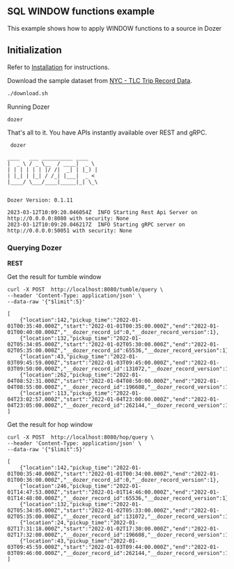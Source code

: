 ## SQL WINDOW functions example

This example shows how to apply WINDOW functions to a source in Dozer

## Initialization
Refer to [Installation](https://getdozer.io/docs/installation) for instructions.

Download the sample dataset from [NYC - TLC Trip Record Data](https://www.nyc.gov/site/tlc/about/tlc-trip-record-data.page).
```bash
./download.sh
```

Running Dozer
```
dozer
```

That's all to it. You have APIs instantly available over REST and gRPC.

```
 dozer

____   ___ __________ ____
|  _ \ / _ \__  / ____|  _ \
| | | | | | |/ /|  _| | |_) |
| |_| | |_| / /_| |___|  _ <
|____/ \___/____|_____|_| \_\


Dozer Version: 0.1.11

2023-03-12T10:09:20.046054Z  INFO Starting Rest Api Server on http://0.0.0.0:8080 with security: None
2023-03-12T10:09:20.046217Z  INFO Starting gRPC server on http://0.0.0.0:50051 with security: None
```


### Querying Dozer

**REST**

Get the result for tumble window
```
curl -X POST  http://localhost:8080/tumble/query \
--header 'Content-Type: application/json' \
--data-raw '{"$limit":5}'
```

```
[
    {"location":142,"pickup_time":"2022-01-01T00:35:40.000Z","start":"2022-01-01T00:35:00.000Z","end":"2022-01-01T00:40:00.000Z","__dozer_record_id":0,"__dozer_record_version":1},
    {"location":132,"pickup_time":"2022-01-02T05:34:05.000Z","start":"2022-01-02T05:30:00.000Z","end":"2022-01-02T05:35:00.000Z","__dozer_record_id":65536,"__dozer_record_version":1},
    {"location":43,"pickup_time":"2022-01-03T09:45:59.000Z","start":"2022-01-03T09:45:00.000Z","end":"2022-01-03T09:50:00.000Z","__dozer_record_id":131072,"__dozer_record_version":1},
    {"location":262,"pickup_time":"2022-01-04T08:52:31.000Z","start":"2022-01-04T08:50:00.000Z","end":"2022-01-04T08:55:00.000Z","__dozer_record_id":196608,"__dozer_record_version":1},
    {"location":113,"pickup_time":"2022-01-04T23:02:57.000Z","start":"2022-01-04T23:00:00.000Z","end":"2022-01-04T23:05:00.000Z","__dozer_record_id":262144,"__dozer_record_version":1}
]
```

Get the result for hop window
```
curl -X POST  http://localhost:8080/hop/query \
--header 'Content-Type: application/json' \
--data-raw '{"$limit":5}'
```

```
[
    {"location":142,"pickup_time":"2022-01-01T00:35:40.000Z","start":"2022-01-01T00:34:00.000Z","end":"2022-01-01T00:36:00.000Z","__dozer_record_id":0,"__dozer_record_version":1},
    {"location":246,"pickup_time":"2022-01-01T14:47:53.000Z","start":"2022-01-01T14:46:00.000Z","end":"2022-01-01T14:48:00.000Z","__dozer_record_id":65536,"__dozer_record_version":1},
    {"location":132,"pickup_time":"2022-01-02T05:34:05.000Z","start":"2022-01-02T05:33:00.000Z","end":"2022-01-02T05:35:00.000Z","__dozer_record_id":131072,"__dozer_record_version":1},
    {"location":24,"pickup_time":"2022-01-02T17:31:18.000Z","start":"2022-01-02T17:30:00.000Z","end":"2022-01-02T17:32:00.000Z","__dozer_record_id":196608,"__dozer_record_version":1},
    {"location":43,"pickup_time":"2022-01-03T09:45:59.000Z","start":"2022-01-03T09:44:00.000Z","end":"2022-01-03T09:46:00.000Z","__dozer_record_id":262144,"__dozer_record_version":1}
]
```
